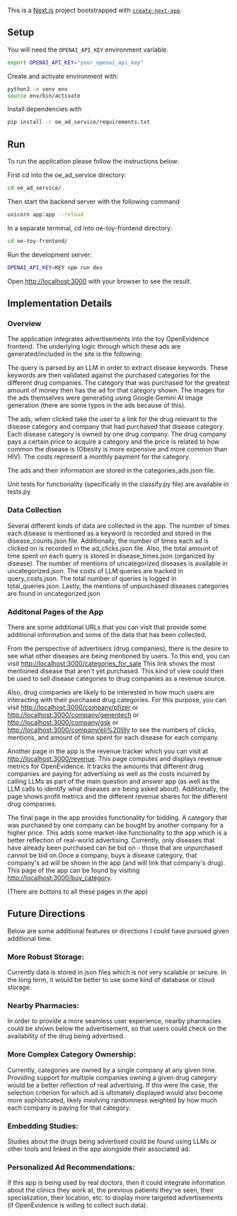 This is a [Next.js](https://nextjs.org/) project bootstrapped with [`create-next-app`](https://github.com/vercel/next.js/tree/canary/packages/create-next-app).

## Setup

You will need the `OPENAI_API_KEY` environment variable.
```bash
export OPENAI_API_KEY="your_openai_api_key"
```
Create and activate environment with:
```bash
python3 -m venv env
source env/bin/activate
```
Install dependencies with
```bash
pip install -r oe_ad_service/requirements.txt
```

## Run

To run the application please follow the instructions below:

First cd into the oe_ad_service directory:
```bash
cd oe_ad_service/
```
Then start the backend server with the following command
```bash
uvicorn app:app --reload
```

In a separate terminal, cd into oe-toy-frontend directory:
```bash
cd oe-toy-frontend/
```

Run the development server:

```bash
OPENAI_API_KEY=KEY npm run dev
```

Open [http://localhost:3000](http://localhost:3000) with your browser to see the result.


## Implementation Details
### Overview
The application integrates advertisements into the toy OpenEvidence frontend. The underlying logic through which these ads are generated/included in the site is the following:

The query is parsed by an LLM in order to extract disease keywords. These keywords are then validated against the purchased categories for the different drug companies. The category that was purchased for the greatest amount of money then has the ad for that category shown. The images for the ads themselves were generating using Google Gemini AI image generation (there are some typos in the ads because of this).

The ads, when clicked take the user to a link for the drug relevant to the disease category and company that had purchased that disease category. Each disease category is owned by one drug company. The drug company pays a certain price to acquire a category and the price is related to how common the disease is (Obesity is more expensive and more common than HIV). The costs represent a monthly payment for the category.

The ads and their information are stored in the categories_ads.json file.

Unit tests for functionality (specifically in the classify.py file) are available in tests.py

### Data Collection
Several different kinds of data are collected in the app. The number of times each disease is mentioned as a keyword is recorded and stored in the disease_counts.json file. Additionally, the number of times each ad is clicked on is recorded in the ad_clicks.json file. Also, the total amount of time spent on each query is stored in disease_times.json (organized by disease). The number of mentions of uncategorized diseases is available in uncategorized.json. The costs of LLM queries are tracked in query_costs.json. The total number of queries is logged in total_queries.json. Lastly, the mentions of unpurchased diseases categories are found in uncategorized.json


### Additonal Pages of the App
There are some additional URLs that you can visit that provide some additional information and some of the data that has been collected.

From the perspective of advertisers (drug companies), there is the desire to see what other diseases are being mentioned by users. To this end, you can visit [http://localhost:3000/categories_for_sale](http://localhost:3000/categories_for_sale)
This link shows the most mentioned disease that aren't yet purchased. This kind of view could then be used to sell disease categories to drug companies as a revenue source.

Also, drug companies are likely to be interested in how much users are interacting with their purchased drug categories. For this purpose, you can visit [http://localhost:3000/company/pfizer](http://localhost:3000/company/pfizer) or [http://localhost:3000/company/genentech](http://localhost:3000/company/genentech) or [http://localhost:3000/company/gsk](http://localhost:3000/company/gsk) or [http://localhost:3000/company/eli%20lilly](http://localhost:3000/company/eli%20lilly) to see the numbers of clicks, mentions, and amount of time spent for each disease for each company.

Another page in the app is the revenue tracker which you can visit at [http://localhost:3000/revenue](http://localhost:3000/revenue). This page computes and displays revenue metrics for OpenEvidence. It tracks the amounts that different drug companies are paying for advertising as well as the costs incurred by calling LLMs as part of the main question and answer app (as well as the LLM calls to identify what diseases are being asked about). Additionally, the page shows profit metrics and the different revenue shares for the different drug companies.

The final page in the app provides functionality for bidding. A category that was purchased by one company can be bought by another company for a higher price. This adds some market-like functionality to the app which is a better reflection of real-world advertising. Currently, only diseases that have already been purchased can be bid on - those that are unpurchased cannot be bid on.Once a company, buys a disease category, that company's ad will be shown in the app (and will link that company's drug). This page of the app can be found by visiting [http://localhost:3000/buy_category](http://localhost:3000/buy_category).

(There are buttons to all these pages in the app)

## Future Directions
Below are some additional features or directions I could have pursued given additional time.

### More Robust Storage: 
Currently data is stored in json files which is not very scalable or secure. In the long term, it would be better to use some kind of database or cloud storage.

### Nearby Pharmacies: 
In order to provide a more seamless user experience, nearby pharmacies could be shown below the advertisement, so that users could check on the availability of the drug being advertised. 

### More Complex Category Ownership: 
Currently, categories are owned by a single company at any given time. Providing support for multiple companies owning a given drug category would be a better reflection of real advertising. If this were the case, the selection criterion for which ad is ultimately displayed would also become more sophisticated, likely involving randomness weighted by how much each company is paying for that category.

### Embedding Studies:
Studies about the drugs being advertised could be found using LLMs or other tools and linked in the app alongside their associated ad.

### Personalized Ad Recommendations:
If this app is being used by real doctors, then it could integrate information about the clinics they work at, the previous patients they've seen, their specialization, their location, etc. to display more targeted advertisements (if OpenEvidence is willing to collect such data). 
